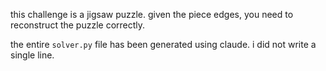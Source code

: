 this challenge is a jigsaw puzzle. given the piece edges, you need to reconstruct the puzzle correctly.

the entire `solver.py` file has been generated using claude. i did not write a single line.